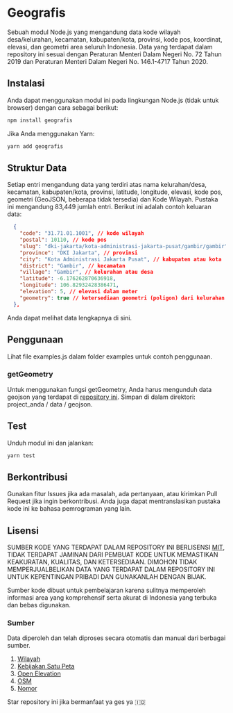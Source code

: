 # Geografis

Sebuah modul Node.js yang mengandung data kode wilayah desa/kelurahan, kecamatan, kabupaten/kota, provinsi, kode pos, koordinat, elevasi, dan geometri area seluruh Indonesia. Data yang terdapat dalam repository ini sesuai dengan Peraturan Menteri Dalam Negeri No. 72 Tahun 2019 dan Peraturan Menteri Dalam Negeri No. 146.1-4717 Tahun 2020.

## Instalasi
Anda dapat menggunakan modul ini pada lingkungan Node.js (tidak untuk browser) dengan cara sebagai berikut:
```bash
npm install geografis
```
Jika Anda menggunakan Yarn:
```bash
yarn add geografis
```

## Struktur Data
Setiap entri mengandung data yang terdiri atas nama kelurahan/desa, kecamatan, kabupaten/kota, provinsi, latitude, longitude, elevasi, kode pos, geometri (GeoJSON, beberapa tidak tersedia) dan Kode Wilayah. Pustaka ini mengandung 83,449 jumlah entri. Berikut ini adalah contoh keluaran data:

```json
  {
    "code": "31.71.01.1001", // kode wilayah
    "postal": 10110, // kode pos
    "slug": "dki-jakarta/kota-administrasi-jakarta-pusat/gambir/gambir",
    "province": "DKI Jakarta", // provinsi
    "city": "Kota Administrasi Jakarta Pusat", // kabupaten atau kota
    "district": "Gambir", // kecamatan
    "village": "Gambir", // kelurahan atau desa
    "latitude": -6.176262870636918,
    "longitude": 106.82932428386471,
    "elevation": 5, // elevasi dalam meter
    "geometry": true // ketersediaan geometri (poligon) dari kelurahan atau desa
  },
```
Anda dapat melihat data lengkapnya di sini.

## Penggunaan
Lihat file examples.js dalam folder examples untuk contoh penggunaan.

### getGeometry
Untuk menggunakan fungsi getGeometry, Anda harus mengunduh data geojson yang terdapat di [repository ini](https://github.com/drizki/geografis-data). Simpan di dalam direktori: project_anda / data / geojson.

## Test
Unduh modul ini dan jalankan:
```bash
yarn test
```

## Berkontribusi
Gunakan fitur Issues jika ada masalah, ada pertanyaan, atau kirimkan Pull Request jika ingin berkontribusi. Anda juga dapat mentranslasikan pustaka kode ini ke bahasa pemrograman yang lain.

## Lisensi
SUMBER KODE YANG TERDAPAT DALAM REPOSITORY INI BERLISENSI [MIT](https://opensource.org/licenses/MIT), TIDAK TERDAPAT JAMINAN DARI PEMBUAT KODE UNTUK MEMASTIKAN KEAKURATAN, KUALITAS, DAN KETERSEDIAAN. DIMOHON TIDAK MEMPERJUALBELIKAN DATA YANG TERDAPAT DALAM REPOSITORY INI UNTUK KEPENTINGAN PRIBADI DAN GUNAKANLAH DENGAN BIJAK.

Sumber kode dibuat untuk pembelajaran karena sulitnya memperoleh informasi area yang komprehensif serta akurat di Indonesia yang terbuka dan bebas digunakan.


### Sumber
Data diperoleh dan telah diproses secara otomatis dan manual dari berbagai sumber.
1. [Wilayah](https://github.com/cahyadsn/wilayah)
2. [Kebijakan Satu Peta](https://satupeta.go.id)
3. [Open Elevation](https://open-elevation.com)
4. [OSM](https://www.openstreetmap.org)
5. [Nomor](https://nomor.net)


Star repository ini jika bermanfaat ya ges ya 🇮🇩